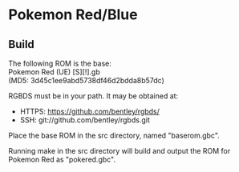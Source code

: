 # Pokemon Red/Blue

## Build

The following ROM is the base:  
Pokemon Red (UE) [S][!].gb  
(MD5: 3d45c1ee9abd5738df46d2bdda8b57dc)

RGBDS must be in your path. It may be obtained at:
 + HTTPS: https://github.com/bentley/rgbds/
 + SSH: git://github.com/bentley/rgbds.git

Place the base ROM in the src directory, named "baserom.gbc".

Running make in the src directory will build and output the ROM for Pokemon Red as "pokered.gbc".
